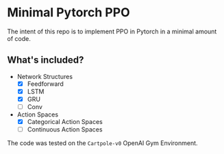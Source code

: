 # Minimal Pytorch PPO

The intent of this repo is to implement PPO in Pytorch in a minimal amount of code.

## What's included?

- Network Structures
  - [x] Feedforward
  - [x] LSTM
  - [x] GRU
  - [ ] Conv
- Action Spaces
  - [x] Categorical Action Spaces
  - [ ] Continuous Action Spaces

The code was tested on the `Cartpole-v0` OpenAI Gym Environment.
